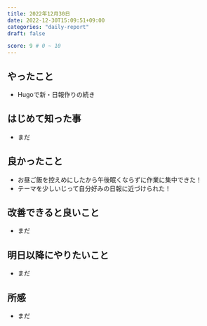 ```yaml
---
title: 2022年12月30日
date: 2022-12-30T15:09:51+09:00
categories: "daily-report"
draft: false

score: 9 # 0 ~ 10
---
```


## やったこと
- Hugoで新・日報作りの続き

## はじめて知った事
- まだ

## 良かったこと
- お昼ご飯を控えめにしたから午後眠くならずに作業に集中できた！
- テーマを少しいじって自分好みの日報に近づけられた！

## 改善できると良いこと
- まだ

## 明日以降にやりたいこと
- まだ

## 所感
- まだ